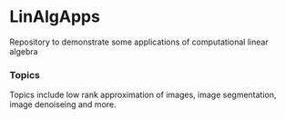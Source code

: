 # LinAlgApps
Repository to demonstrate some applications of computational linear algebra

### Topics
Topics include low rank approximation of images, image segmentation, image denoiseing and more.

